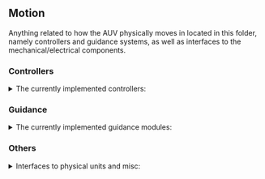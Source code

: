 ## Motion
Anything related to how the AUV physically moves in located in this folder, namely controllers and guidance systems, as well as interfaces to the mechanical/electrical components.


### Controllers
<details>
<summary>The currently implemented controllers:</summary>

* los_controller
    * An integral backstepping controller used by the los_guidance system

* dp_controller
    * The dynamic positioning controller, which is implemented as a nonlinear PID controller.

* veloctiy_controller
    * A velocity controller using six one-dimensional PIDs with feed-forward term and integral windup protection. The control law includes compensation for restoring forces. 

</details>

### Guidance
<details>
<summary>The currently implemented guidance modules:</summary>

* interface
    * The interface for all the different guidance modules that the state machine uses to steer the AUV

* los_guidance
    * A straight-line guidance module

* dp_guidance
    * The state machine technically can reference the dp controller directly, but this module is in place to fully separate the controllers and state machine.

* vel_guidance
    * A velocity controller using six one-dimensional PIDs with feed-forward term and integral windup protection. The control law includes compensation for restoring forces. 

</details>



### Others
<details>
<summary>Interfaces to physical units and misc:</summary>

* reference_model
    * Reference model calculation used in the LOS guidance system.
    
* mcu_interface
    * The interface between the ROS system and a multi-purpose MicroController Unit (MCU) in the AUV.

* thruster_interface
    * The interface between the control system and the ESCs, i.e. a board that can produce PWM signals.

* vortex_allocator
    * Calculates the specific thruster forces from a given thrust vector

* motion_launch
    * A container for the launch file that launches every required motion node. 

</details>